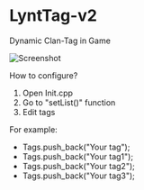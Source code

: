 # LyntTag-v2
Dynamic Clan-Tag in Game

![Screenshot](https://i.imgur.com/LUErBlv.gif)

How to configure?

1. Open Init.cpp
2. Go to "setList()" function
3. Edit tags

For example:
- Tags.push_back("Your tag");
- Tags.push_back("Your tag1");
- Tags.push_back("Your tag2");
- Tags.push_back("Your tag3");

